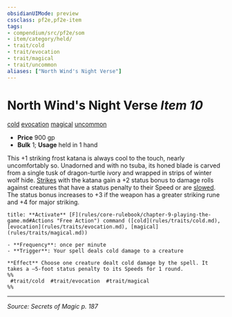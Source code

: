 ```yaml
---
obsidianUIMode: preview
cssclass: pf2e,pf2e-item
tags:
- compendium/src/pf2e/som
- item/category/held/
- trait/cold
- trait/evocation
- trait/magical
- trait/uncommon
aliases: ["North Wind's Night Verse"]
---
```

# North Wind's Night Verse *Item 10*  
[cold](cold.md "Cold Energy & Element Trait")  [evocation](evocation.md "Evocation School Trait")  [magical](magical.md "Magical Item Trait")  [uncommon](uncommon.md "Uncommon Rarity Trait")  

- **Price** 900 gp
- **Bulk** 1; **Usage** held in 1 hand

This +1 striking frost katana is always cool to the touch, nearly uncomfortably so. Unadorned and with no tsuba, its honed blade is carved from a single tusk of dragon-turtle ivory and wrapped in strips of winter wolf hide. [Strikes](strike.md) with the katana gain a +2 status bonus to damage rolls against creatures that have a status penalty to their Speed or are [slowed](conditions.md#Slowed). The status bonus increases to +3 if the weapon has a greater striking rune and +4 for major striking.

```ad-embed-ability
title: **Activate** [F](rules/core-rulebook/chapter-9-playing-the-game.md#Actions "Free Action") command ([cold](rules/traits/cold.md), [evocation](rules/traits/evocation.md), [magical](rules/traits/magical.md))

- **Frequency**: once per minute
- **Trigger**: Your spell deals cold damage to a creature

**Effect** Choose one creature dealt cold damage by the spell. It takes a –5-foot status penalty to its Speeds for 1 round.  
%%
 #trait/cold  #trait/evocation  #trait/magical 
%%
```


---
*Source: Secrets of Magic p. 187*